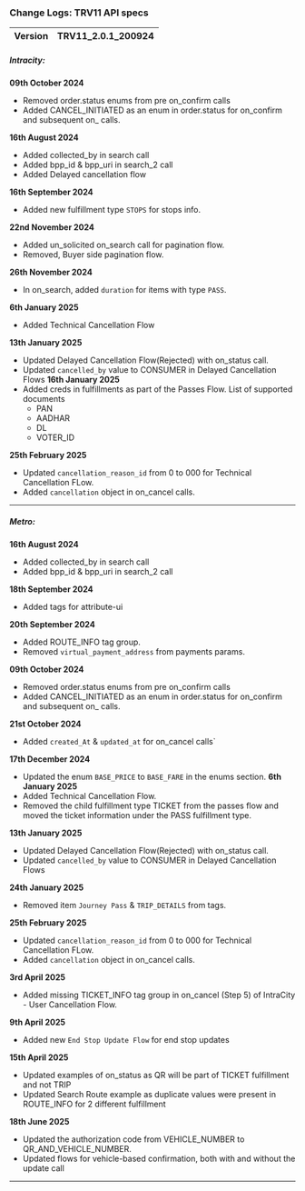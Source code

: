 ### Change Logs: TRV11 API specs

| Version | TRV11_2.0.1_200924 |
| :------ | :----------------- |

##### Intracity:

****09th October 2024****

- Removed order.status enums from pre on_confirm calls
- Added CANCEL_INITIATED as an enum in order.status for on_confirm and subsequent on_ calls.

****16th August 2024****

- Added collected_by in search call
- Added bpp_id & bpp_uri in search_2 call
- Added Delayed cancellation flow

****16th September 2024****

- Added new fulfillment type `STOPS` for stops info.

****22nd November 2024****

- Added un_solicited on_search call for pagination flow.
- Removed, Buyer side pagination flow.

****26th November 2024****

- In on_search, added `duration` for items with type `PASS`.

****6th January 2025****

- Added Technical Cancellation Flow

****13th January 2025****

- Updated Delayed Cancellation Flow(Rejected) with on_status call.
- Updated `cancelled_by` value to CONSUMER in Delayed Cancellation Flows
  ****16th January 2025****
- Added creds in fulfillments as part of the Passes Flow.
  List of supported documents
  - PAN
  - AADHAR
  - DL
  - VOTER_ID

****25th February 2025****

- Updated `cancellation_reason_id` from 0 to 000 for Technical Cancellation FLow.
- Added `cancellation` object in on_cancel calls.

---

##### Metro:

****16th August 2024****

- Added collected_by in search call
- Added bpp_id & bpp_uri in search_2 call

****18th September 2024****

- Added tags for attribute-ui

****20th September 2024****

- Added ROUTE_INFO tag group.
- Removed `virtual_payment_address` from payments params.

****09th October 2024****

- Removed order.status enums from pre on_confirm calls
- Added CANCEL_INITIATED as an enum in order.status for on_confirm and subsequent on_ calls.

****21st October 2024****

- Added `created_At` & `updated_at` for on_cancel calls`

****17th December 2024****

- Updated the enum `BASE_PRICE` to `BASE_FARE` in the enums section.
  ****6th January 2025****
- Added Technical Cancellation Flow.
- Removed the child fulfillment type TICKET from the passes flow and moved the ticket information under the PASS fulfillment type.

****13th January 2025****

- Updated Delayed Cancellation Flow(Rejected) with on_status call.
- Updated `cancelled_by` value to CONSUMER in Delayed Cancellation Flows

****24th January 2025****

- Removed item `Journey Pass` & `TRIP_DETAILS` from tags.

****25th February 2025****

- Updated `cancellation_reason_id` from 0 to 000 for Technical Cancellation FLow.
- Added `cancellation` object in on_cancel calls.


****3rd April 2025****

- Added missing TICKET_INFO tag group in on_cancel (Step 5) of IntraCity - User Cancellation Flow.

****9th April 2025****
  - Added new `End Stop Update Flow` for end stop updates

**15th April 2025**

* Updated examples of on_status as QR will be part of TICKET fulfillment and not TRIP
* Updated Search Route example as duplicate values were present in ROUTE_INFO for 2 different fulfillment

**18th June 2025**
* Updated the authorization code from VEHICLE_NUMBER to QR_AND_VEHICLE_NUMBER.
* Updated flows for vehicle-based confirmation, both with and without the update call

---
